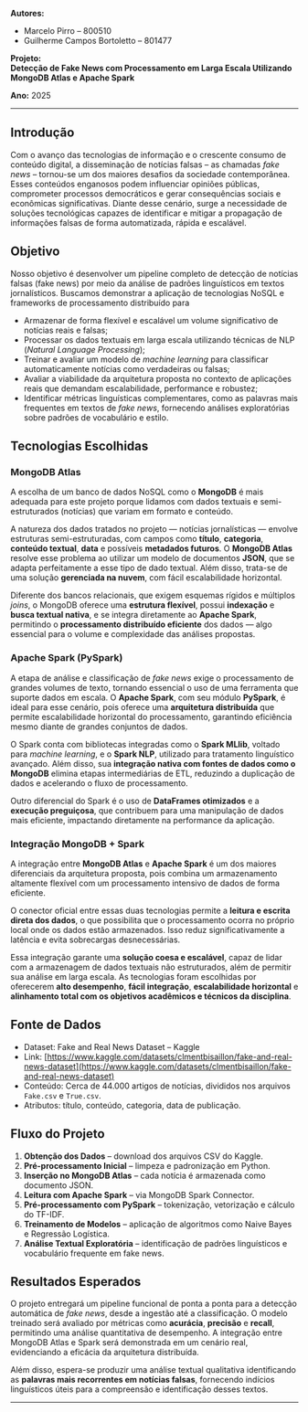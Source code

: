 **Autores:**  
- Marcelo Pirro – 800510  
- Guilherme Campos Bortoletto – 801477  

**Projeto:**  
**Detecção de Fake News com Processamento em Larga Escala Utilizando MongoDB Atlas e Apache Spark**  

**Ano:** 2025  

---

## Introdução

Com o avanço das tecnologias de informação e o crescente consumo de conteúdo digital, a disseminação de notícias falsas – as chamadas *fake news* – tornou-se um dos maiores desafios da sociedade contemporânea. Esses conteúdos enganosos podem influenciar opiniões públicas, comprometer processos democráticos e gerar consequências sociais e econômicas significativas. Diante desse cenário, surge a necessidade de soluções tecnológicas capazes de identificar e mitigar a propagação de informações falsas de forma automatizada, rápida e escalável.

## Objetivo

 Nosso objetivo é desenvolver um pipeline completo de detecção de notícias falsas (fake news) por meio da análise de padrões linguísticos em textos jornalísticos. Buscamos demonstrar a aplicação de tecnologias NoSQL e frameworks de processamento distribuído para

- Armazenar de forma flexível e escalável um volume significativo de notícias reais e falsas;
- Processar os dados textuais em larga escala utilizando técnicas de NLP (*Natural Language Processing*);
- Treinar e avaliar um modelo de *machine learning* para classificar automaticamente notícias como verdadeiras ou falsas;
- Avaliar a viabilidade da arquitetura proposta no contexto de aplicações reais que demandam escalabilidade, performance e robustez;
- Identificar métricas linguísticas complementares, como as palavras mais frequentes em textos de *fake news*, fornecendo análises exploratórias sobre padrões de vocabulário e estilo.

## Tecnologias Escolhidas

### MongoDB Atlas

A escolha de um banco de dados NoSQL como o **MongoDB** é mais adequada para este projeto porque lidamos com dados textuais e semi-estruturados (notícias) que variam em formato e conteúdo.

A natureza dos dados tratados no projeto — notícias jornalísticas — envolve estruturas semi-estruturadas, com campos como **título**, **categoria**, **conteúdo textual**, **data** e possíveis **metadados futuros**. O **MongoDB Atlas** resolve esse problema ao utilizar um modelo de documentos **JSON**, que se adapta perfeitamente a esse tipo de dado textual. Além disso, trata-se de uma solução **gerenciada na nuvem**, com fácil escalabilidade horizontal.

Diferente dos bancos relacionais, que exigem esquemas rígidos e múltiplos *joins*, o MongoDB oferece uma **estrutura flexível**, possui **indexação** e **busca textual nativa**, e se integra diretamente ao **Apache Spark**, permitindo o **processamento distribuído eficiente** dos dados — algo essencial para o volume e complexidade das análises propostas.

### Apache Spark (PySpark)

A etapa de análise e classificação de *fake news* exige o processamento de grandes volumes de texto, tornando essencial o uso de uma ferramenta que suporte dados em escala. O **Apache Spark**, com seu módulo **PySpark**, é ideal para esse cenário, pois oferece uma **arquitetura distribuída** que permite escalabilidade horizontal do processamento, garantindo eficiência mesmo diante de grandes conjuntos de dados.

O Spark conta com bibliotecas integradas como o **Spark MLlib**, voltado para *machine learning*, e o **Spark NLP**, utilizado para tratamento linguístico avançado. Além disso, sua **integração nativa com fontes de dados como o MongoDB** elimina etapas intermediárias de ETL, reduzindo a duplicação de dados e acelerando o fluxo de processamento.

Outro diferencial do Spark é o uso de **DataFrames otimizados** e a **execução preguiçosa**, que contribuem para uma manipulação de dados mais eficiente, impactando diretamente na performance da aplicação.

### Integração MongoDB + Spark

A integração entre **MongoDB Atlas** e **Apache Spark** é um dos maiores diferenciais da arquitetura proposta, pois combina um armazenamento altamente flexível com um processamento intensivo de dados de forma eficiente.

O conector oficial entre essas duas tecnologias permite a **leitura e escrita direta dos dados**, o que possibilita que o processamento ocorra no próprio local onde os dados estão armazenados. Isso reduz significativamente a latência e evita sobrecargas desnecessárias.

Essa integração garante uma **solução coesa e escalável**, capaz de lidar com a armazenagem de dados textuais não estruturados, além de permitir sua análise em larga escala. As tecnologias foram escolhidas por oferecerem **alto desempenho**, **fácil integração**, **escalabilidade horizontal** e **alinhamento total com os objetivos acadêmicos e técnicos da disciplina**.

## Fonte de Dados

- Dataset: Fake and Real News Dataset – Kaggle  
- Link: [https://www.kaggle.com/datasets/clmentbisaillon/fake-and-real-news-dataset](https://www.kaggle.com/datasets/clmentbisaillon/fake-and-real-news-dataset)  
- Conteúdo: Cerca de 44.000 artigos de notícias, divididos nos arquivos `Fake.csv` e `True.csv`.  
- Atributos: título, conteúdo, categoria, data de publicação.

## Fluxo do Projeto

1. **Obtenção dos Dados** – download dos arquivos CSV do Kaggle.  
2. **Pré-processamento Inicial** – limpeza e padronização em Python.  
3. **Inserção no MongoDB Atlas** – cada notícia é armazenada como documento JSON.  
4. **Leitura com Apache Spark** – via MongoDB Spark Connector.  
5. **Pré-processamento com PySpark** – tokenização, vetorização e cálculo do TF-IDF.  
6. **Treinamento de Modelos** – aplicação de algoritmos como Naive Bayes e Regressão Logística.  
7. **Análise Textual Exploratória** – identificação de padrões linguísticos e vocabulário frequente em fake news.  

## Resultados Esperados

O projeto entregará um pipeline funcional de ponta a ponta para a detecção automática de *fake news*, desde a ingestão até a classificação. O modelo treinado será avaliado por métricas como **acurácia**, **precisão** e **recall**, permitindo uma análise quantitativa de desempenho. A integração entre MongoDB Atlas e Spark será demonstrada em um cenário real, evidenciando a eficácia da arquitetura distribuída.

Além disso, espera-se produzir uma análise textual qualitativa identificando as **palavras mais recorrentes em notícias falsas**, fornecendo indícios linguísticos úteis para a compreensão e identificação desses textos.

---
